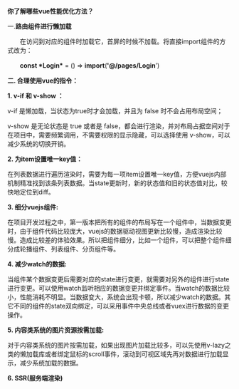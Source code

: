 **你了解哪些vue性能优化方法？**

一.**路由组件进行懒加载**

　　在访问到对应的组件时加载它，首屏的时候不加载。将直接import组件的方式改为：

　　**const \*Login\*** = () => **import**(**'@/pages/Login**’)

**二. 合理使用vue的指令：**

**1. v-if 和 v-show ：**

v-if 是懒加载，当状态为true时才会加载，并且为 false 时不会占用布局空间；

v-show 是无论状态是 true 或者是 false，都会进行渲染，并对布局占据空间对于在项目中，需要频繁调用，不需要权限的显示隐藏，可以选择使用 v-show，可以减少系统的切换开销。

**2. 为item设置唯一key值：**

在列表数据进行遍历渲染时，需要为每一项item设置唯一key值，方便vuejs内部机制精准找到该条列表数据。当state更新时，新的状态值和旧的状态值对比，较快地定位到diff。

**3. 细分vuejs组件:**

在项目开发过程之中，第一版本把所有的组件的布局写在一个组件中，当数据变更时，由于组件代码比较庞大，vuejs的数据驱动视图更新比较慢，造成渲染比较慢。造成比较差的体验效果。所以把组件细分，比如一个组件，可以把整个组件细分成轮播组件、列表组件、分页组件等。

**4. 减少watch的数据:**

当组件某个数据变更后需要对应的state进行变更，就需要对另外的组件进行state进行变更。可以使用watch监听相应的数据变更并绑定事件。当watch的数据比较小，性能消耗不明显。当数据变大，系统会出现卡顿，所以减少watch的数据。其它不同的组件的state双向绑定，可以采用事件中央总线或者vuex进行数据的变更操作。

**5. 内容类系统的图片资源按需加载:**

对于内容类系统的图片按需加载，如果出现图片加载比较多，可以先使用v-lazy之类的懒加载库或者绑定鼠标的scroll事件，滚动到可视区域先再对数据进行加载显示，减少系统加载的数据。

**6. SSR(服务端渲染)**
